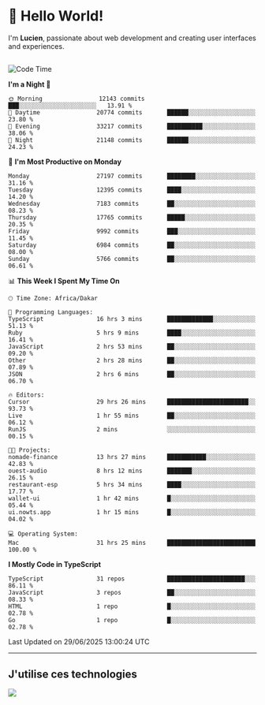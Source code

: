 # 👋 Hello World!

I'm **Lucien**, passionate about web development and creating user interfaces and experiences.

##

<!--START_SECTION:waka-->
![Code Time](http://img.shields.io/badge/Code%20Time-3%2C278%20hrs%204%20mins-blue)

**I'm a Night 🦉** 

```text
🌞 Morning                12143 commits       ███░░░░░░░░░░░░░░░░░░░░░░   13.91 % 
🌆 Daytime                20774 commits       ██████░░░░░░░░░░░░░░░░░░░   23.80 % 
🌃 Evening                33217 commits       ██████████░░░░░░░░░░░░░░░   38.06 % 
🌙 Night                  21148 commits       ██████░░░░░░░░░░░░░░░░░░░   24.23 % 
```
📅 **I'm Most Productive on Monday** 

```text
Monday                   27197 commits       ████████░░░░░░░░░░░░░░░░░   31.16 % 
Tuesday                  12395 commits       ████░░░░░░░░░░░░░░░░░░░░░   14.20 % 
Wednesday                7183 commits        ██░░░░░░░░░░░░░░░░░░░░░░░   08.23 % 
Thursday                 17765 commits       █████░░░░░░░░░░░░░░░░░░░░   20.35 % 
Friday                   9992 commits        ███░░░░░░░░░░░░░░░░░░░░░░   11.45 % 
Saturday                 6984 commits        ██░░░░░░░░░░░░░░░░░░░░░░░   08.00 % 
Sunday                   5766 commits        ██░░░░░░░░░░░░░░░░░░░░░░░   06.61 % 
```


📊 **This Week I Spent My Time On** 

```text
🕑︎ Time Zone: Africa/Dakar

💬 Programming Languages: 
TypeScript               16 hrs 3 mins       █████████████░░░░░░░░░░░░   51.13 % 
Ruby                     5 hrs 9 mins        ████░░░░░░░░░░░░░░░░░░░░░   16.41 % 
JavaScript               2 hrs 53 mins       ██░░░░░░░░░░░░░░░░░░░░░░░   09.20 % 
Other                    2 hrs 28 mins       ██░░░░░░░░░░░░░░░░░░░░░░░   07.89 % 
JSON                     2 hrs 6 mins        ██░░░░░░░░░░░░░░░░░░░░░░░   06.70 % 

🔥 Editors: 
Cursor                   29 hrs 26 mins      ███████████████████████░░   93.73 % 
Live                     1 hr 55 mins        ██░░░░░░░░░░░░░░░░░░░░░░░   06.12 % 
RunJS                    2 mins              ░░░░░░░░░░░░░░░░░░░░░░░░░   00.15 % 

🐱‍💻 Projects: 
nomade-finance           13 hrs 27 mins      ███████████░░░░░░░░░░░░░░   42.83 % 
ouest-audio              8 hrs 12 mins       ███████░░░░░░░░░░░░░░░░░░   26.15 % 
restaurant-esp           5 hrs 34 mins       ████░░░░░░░░░░░░░░░░░░░░░   17.77 % 
wallet-ui                1 hr 42 mins        █░░░░░░░░░░░░░░░░░░░░░░░░   05.44 % 
ui.nowts.app             1 hr 15 mins        █░░░░░░░░░░░░░░░░░░░░░░░░   04.02 % 

💻 Operating System: 
Mac                      31 hrs 25 mins      █████████████████████████   100.00 % 
```

**I Mostly Code in TypeScript** 

```text
TypeScript               31 repos            ██████████████████████░░░   86.11 % 
JavaScript               3 repos             ██░░░░░░░░░░░░░░░░░░░░░░░   08.33 % 
HTML                     1 repo              █░░░░░░░░░░░░░░░░░░░░░░░░   02.78 % 
Go                       1 repo              █░░░░░░░░░░░░░░░░░░░░░░░░   02.78 % 
```




 Last Updated on 29/06/2025 13:00:24 UTC
<!--END_SECTION:waka-->
---

## J'utilise ces technologies

<p align="left">
  <a href="https://skillicons.dev">
    <img src="https://skillicons.dev/icons?i=ts,js,go,ruby,css,scss,tailwind,react,vite,nextjs,docker,figma,ableton" />
  </a>
</p>

